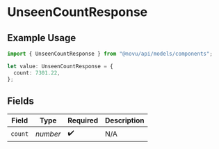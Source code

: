 # UnseenCountResponse

## Example Usage

```typescript
import { UnseenCountResponse } from "@novu/api/models/components";

let value: UnseenCountResponse = {
  count: 7301.22,
};
```

## Fields

| Field              | Type               | Required           | Description        |
| ------------------ | ------------------ | ------------------ | ------------------ |
| `count`            | *number*           | :heavy_check_mark: | N/A                |